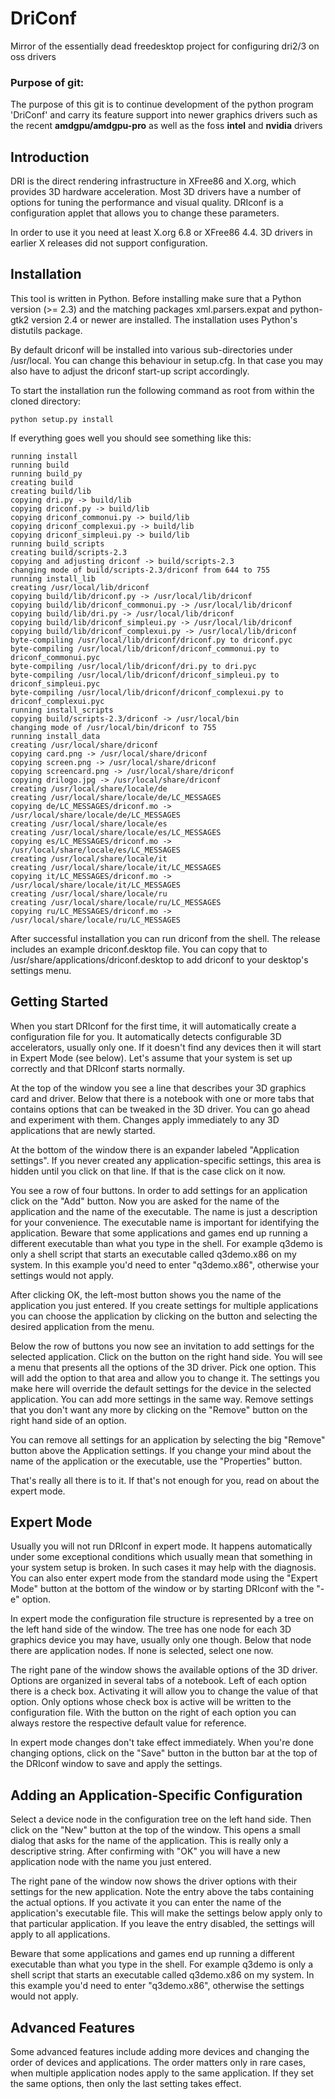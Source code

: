 # DriConf
Mirror of the essentially dead freedesktop project for configuring dri2/3 on oss drivers

### Purpose of git:
The purpose of this git is to continue development of the python program 'DriConf' and carry its feature support into newer graphics drivers such as the recent **amdgpu/amdgpu-pro** as well as the foss **intel** and **nvidia** drivers

Introduction
------------

DRI is the direct rendering infrastructure in XFree86 and X.org, which
provides 3D hardware acceleration. Most 3D drivers have a number of
options for tuning the performance and visual quality. DRIconf is a
configuration applet that allows you to change these parameters.

In order to use it you need at least X.org 6.8 or XFree86 4.4. 3D
drivers in earlier X releases did not support configuration.

Installation
------------

This tool is written in Python. Before installing make sure that a
Python version (>= 2.3) and the matching packages xml.parsers.expat
and python-gtk2 version 2.4 or newer are installed. The installation
uses Python's distutils package.

By default driconf will be installed into various sub-directories under
/usr/local. You can change this behaviour in setup.cfg. In that case
you may also have to adjust the driconf start-up script accordingly.

To start the installation run the following command as root from within the cloned directory:


    python setup.py install

If everything goes well you should see something like this:

    running install
    running build
    running build_py
    creating build
    creating build/lib
    copying dri.py -> build/lib
    copying driconf.py -> build/lib
    copying driconf_commonui.py -> build/lib
    copying driconf_complexui.py -> build/lib
    copying driconf_simpleui.py -> build/lib
    running build_scripts
    creating build/scripts-2.3
    copying and adjusting driconf -> build/scripts-2.3
    changing mode of build/scripts-2.3/driconf from 644 to 755
    running install_lib
    creating /usr/local/lib/driconf
    copying build/lib/driconf.py -> /usr/local/lib/driconf
    copying build/lib/driconf_commonui.py -> /usr/local/lib/driconf
    copying build/lib/dri.py -> /usr/local/lib/driconf
    copying build/lib/driconf_simpleui.py -> /usr/local/lib/driconf
    copying build/lib/driconf_complexui.py -> /usr/local/lib/driconf
    byte-compiling /usr/local/lib/driconf/driconf.py to driconf.pyc
    byte-compiling /usr/local/lib/driconf/driconf_commonui.py to driconf_commonui.pyc
    byte-compiling /usr/local/lib/driconf/dri.py to dri.pyc
    byte-compiling /usr/local/lib/driconf/driconf_simpleui.py to driconf_simpleui.pyc
    byte-compiling /usr/local/lib/driconf/driconf_complexui.py to driconf_complexui.pyc
    running install_scripts
    copying build/scripts-2.3/driconf -> /usr/local/bin
    changing mode of /usr/local/bin/driconf to 755
    running install_data
    creating /usr/local/share/driconf
    copying card.png -> /usr/local/share/driconf
    copying screen.png -> /usr/local/share/driconf
    copying screencard.png -> /usr/local/share/driconf
    copying drilogo.jpg -> /usr/local/share/driconf
    creating /usr/local/share/locale/de
    creating /usr/local/share/locale/de/LC_MESSAGES
    copying de/LC_MESSAGES/driconf.mo -> /usr/local/share/locale/de/LC_MESSAGES
    creating /usr/local/share/locale/es
    creating /usr/local/share/locale/es/LC_MESSAGES
    copying es/LC_MESSAGES/driconf.mo -> /usr/local/share/locale/es/LC_MESSAGES
    creating /usr/local/share/locale/it
    creating /usr/local/share/locale/it/LC_MESSAGES
    copying it/LC_MESSAGES/driconf.mo -> /usr/local/share/locale/it/LC_MESSAGES
    creating /usr/local/share/locale/ru
    creating /usr/local/share/locale/ru/LC_MESSAGES
    copying ru/LC_MESSAGES/driconf.mo -> /usr/local/share/locale/ru/LC_MESSAGES

After successful installation you can run driconf from the shell. The
release includes an example driconf.desktop file. You can copy that to
/usr/share/applications/driconf.desktop to add driconf to your desktop's
settings menu.

Getting Started
---------------

When you start DRIconf for the first time, it will automatically
create a configuration file for you. It automatically detects
configurable 3D accelerators, usually only one. If it doesn't find any
devices then it will start in Expert Mode (see below). Let's assume
that your system is set up correctly and that DRIconf starts normally.

At the top of the window you see a line that describes your 3D
graphics card and driver. Below that there is a notebook with one or
more tabs that contains options that can be tweaked in the 3D
driver. You can go ahead and experiment with them. Changes apply
immediately to any 3D applications that are newly started.

At the bottom of the window there is an expander labeled "Application
settings". If you never created any application-specific settings,
this area is hidden until you click on that line. If that is the case
click on it now.

You see a row of four buttons. In order to add settings for an
application click on the "Add" button. Now you are asked for the name
of the application and the name of the executable. The name is just a
description for your convenience. The executable name is important for
identifying the application. Beware that some applications and games
end up running a different executable than what you type in the
shell. For example q3demo is only a shell script that starts an
executable called q3demo.x86 on my system. In this example you'd need
to enter "q3demo.x86", otherwise your settings would not apply.

After clicking OK, the left-most button shows you the name of the
application you just entered. If you create settings for multiple
applications you can choose the application by clicking on the button
and selecting the desired application from the menu.

Below the row of buttons you now see an invitation to add settings for
the selected application. Click on the button on the right hand
side. You will see a menu that presents all the options of the 3D
driver. Pick one option. This will add the option to that area and
allow you to change it. The settings you make here will override the
default settings for the device in the selected application. You can
add more settings in the same way. Remove settings that you don't want
any more by clicking on the "Remove" button on the right hand side of
an option.

You can remove all settings for an application by selecting the big
"Remove" button above the Application settings. If you change your
mind about the name of the application or the executable, use the
"Properties" button.

That's really all there is to it. If that's not enough for you, read
on about the expert mode.

Expert Mode
-----------

Usually you will not run DRIconf in expert mode. It happens
automatically under some exceptional conditions which usually mean
that something in your system setup is broken. In such cases it may
help with the diagnosis. You can also enter expert mode from the
standard mode using the "Expert Mode" button at the bottom of the
window or by starting DRIconf with the "-e" option.

In expert mode the configuration file structure is represented by a
tree on the left hand side of the window. The tree has one node for
each 3D graphics device you may have, usually only one though. Below
that node there are application nodes. If none is selected, select one
now.

The right pane of the window shows the available options of the 3D
driver. Options are organized in several tabs of a notebook. Left of
each option there is a check box. Activating it will allow you to
change the value of that option. Only options whose check box is
active will be written to the configuration file. With the button on
the right of each option you can always restore the respective default
value for reference.

In expert mode changes don't take effect immediately. When you're done
changing options, click on the "Save" button in the button bar at the
top of the DRIconf window to save and apply the settings.

Adding an Application-Specific Configuration
--------------------------------------------

Select a device node in the configuration tree on the left hand
side. Then click on the "New" button at the top of the window. This
opens a small dialog that asks for the name of the application. This
is really only a descriptive string. After confirming with "OK" you
will have a new application node with the name you just entered.

The right pane of the window now shows the driver options with their
settings for the new application. Note the entry above the tabs
containing the actual options. If you activate it you can enter the
name of the application's executable file. This will make the settings
below apply only to that particular application. If you leave the
entry disabled, the settings will apply to all applications.

Beware that some applications and games end up running a different
executable than what you type in the shell. For example q3demo is only
a shell script that starts an executable called q3demo.x86 on my
system. In this example you'd need to enter "q3demo.x86", otherwise
the settings would not apply.

Advanced Features
-----------------

Some advanced features include adding more devices and changing the
order of devices and applications. The order matters only in rare
cases, when multiple application nodes apply to the same
application. If they set the same options, then only the last setting
takes effect.
